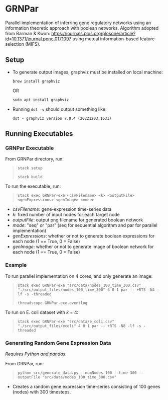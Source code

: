 # GRNPar
Parallel implementation of inferring gene regulatory networks using an information theoretic approach with boolean networks. Algorithm adopted from Barman & Kwon: https://journals.plos.org/plosone/article?id=10.1371/journal.pone.0171097 using mutual information-based feature selection (MIFS).

## Setup
- To generate output images, graphviz must be installed on local machine:
  
    `brew install graphviz`

    OR

    `sudo apt install graphviz`
- Running `dot -v` should output something like:

    `dot - graphviz version 7.0.4 (20221203.1631)`

## Running Executables

### GRNPar Executable
From GRNPar directory, run: 

> `stack setup`
> 
> `stack build`

To run the executable, run:

> `stack exec GRNPar-exe <csvFilename> <k> <outputFile> <genExpressions> <genImage> <mode>`

- _csvFilename_: gene-expression time-series data
- _k_: fixed number of input nodes for each target node
- _outputFile_: output png filename for generated boolean network
- _mode_: "seq" or "par" (seq for sequential algorithm and par for parallel implementation)
- _genExpressions_: whether or not to generate boolean expressions for each node (1 == True, 0 = False)
- _genImage_: whether or not to generate image of boolean network for each node (1 == True, 0 = False)

### Example
To run parallel implementation on 4 cores, and only generate an image:
  
> `stack exec GRNPar-exe "src/data/nodes_100_time_300.csv" "./src/output_files/nodes_100_time_300" 3 0 1 par -- +RTS -N4 -lf -s -threaded`
>
> `threadscope GRNPar-exe.eventlog`

To run on E. coli dataset with _k_ = 4:

> `stack exec GRNPar-exe "src/data/e_coli.csv" "./src/output_files/ecoli" 4 0 1 par -- +RTS -N8 -lf -s -threaded`

### Generating Random Gene Expression Data
_Requires Python and pandas._

From GRNPar, run:

> `python src/generate_data.py --numNodes 100 --time 300 --outputFile "src/data/nodes_100_time_300.csv"`

- Creates a random gene expression time-series consisting of 100 genes (nodes) with 300 timesteps.